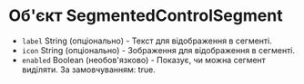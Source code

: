 # Об'єкт SegmentedControlSegment

* `label` String (опціонально) - Текст для відображення в сегменті.
* `icon` String (опціонально) - Зображення для відображення в сегменті.
* `enabled` Boolean (необов'язково) - Показує, чи можна сегмент виділяти. За замовчуванням: true.
